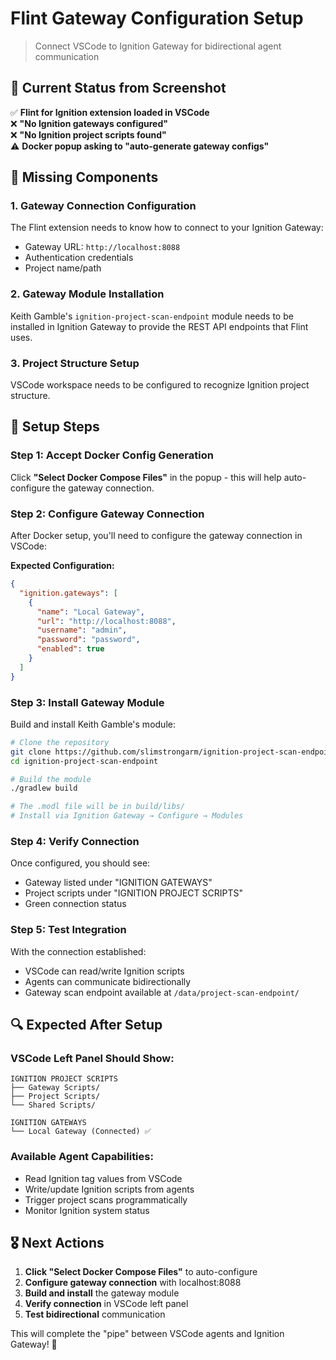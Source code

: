 # Flint Gateway Configuration Setup
> Connect VSCode to Ignition Gateway for bidirectional agent communication

## 🎯 Current Status from Screenshot

✅ **Flint for Ignition extension loaded in VSCode**  
❌ **"No Ignition gateways configured"**  
❌ **"No Ignition project scripts found"**  
⚠️ **Docker popup asking to "auto-generate gateway configs"**  

## 🔧 Missing Components

### **1. Gateway Connection Configuration**
The Flint extension needs to know how to connect to your Ignition Gateway:
- Gateway URL: `http://localhost:8088`
- Authentication credentials
- Project name/path

### **2. Gateway Module Installation** 
Keith Gamble's `ignition-project-scan-endpoint` module needs to be installed in Ignition Gateway to provide the REST API endpoints that Flint uses.

### **3. Project Structure Setup**
VSCode workspace needs to be configured to recognize Ignition project structure.

## 🚀 Setup Steps

### **Step 1: Accept Docker Config Generation**
Click **"Select Docker Compose Files"** in the popup - this will help auto-configure the gateway connection.

### **Step 2: Configure Gateway Connection**
After Docker setup, you'll need to configure the gateway connection in VSCode:

**Expected Configuration:**
```json
{
  "ignition.gateways": [
    {
      "name": "Local Gateway",
      "url": "http://localhost:8088",
      "username": "admin",
      "password": "password",
      "enabled": true
    }
  ]
}
```

### **Step 3: Install Gateway Module**
Build and install Keith Gamble's module:

```bash
# Clone the repository
git clone https://github.com/slimstrongarm/ignition-project-scan-endpoint.git
cd ignition-project-scan-endpoint

# Build the module
./gradlew build

# The .modl file will be in build/libs/
# Install via Ignition Gateway → Configure → Modules
```

### **Step 4: Verify Connection**
Once configured, you should see:
- Gateway listed under "IGNITION GATEWAYS"
- Project scripts under "IGNITION PROJECT SCRIPTS"
- Green connection status

### **Step 5: Test Integration**
With the connection established:
- VSCode can read/write Ignition scripts
- Agents can communicate bidirectionally
- Gateway scan endpoint available at `/data/project-scan-endpoint/`

## 🔍 Expected After Setup

### **VSCode Left Panel Should Show:**
```
IGNITION PROJECT SCRIPTS
├── Gateway Scripts/
├── Project Scripts/
└── Shared Scripts/

IGNITION GATEWAYS
└── Local Gateway (Connected) ✅
```

### **Available Agent Capabilities:**
- Read Ignition tag values from VSCode
- Write/update Ignition scripts from agents
- Trigger project scans programmatically
- Monitor Ignition system status

## 🎖️ Next Actions

1. **Click "Select Docker Compose Files"** to auto-configure
2. **Configure gateway connection** with localhost:8088
3. **Build and install** the gateway module
4. **Verify connection** in VSCode left panel
5. **Test bidirectional** communication

This will complete the "pipe" between VSCode agents and Ignition Gateway! 🔗